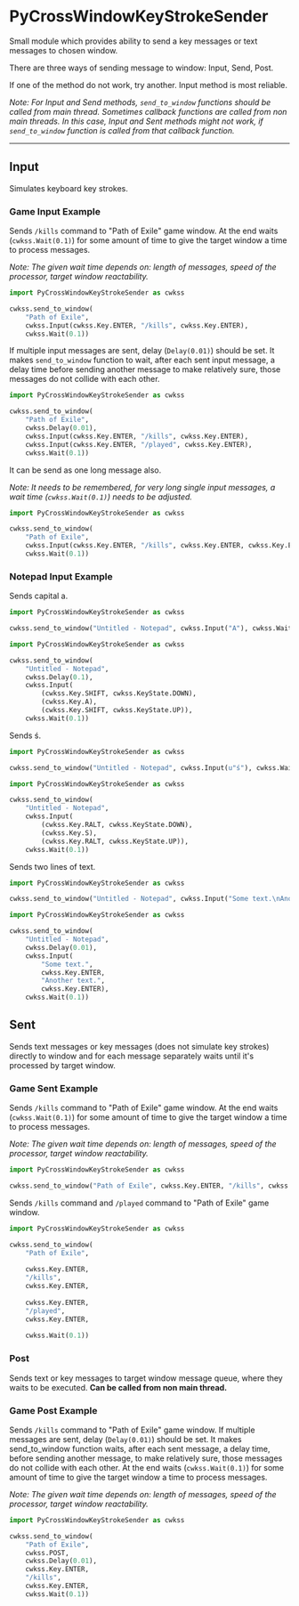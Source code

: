 ﻿# PyCrossWindowKeyStrokeSender
Small module which provides ability to send a key messages or text messages to chosen window.

There are three ways of sending message to window: Input, Send, Post.

If one of the method do not work, try another. Input method is most reliable.

*Note: For Input and Send methods, `send_to_window` functions should be called from main thread. 
Sometimes callback functions are called from non main threads. In this case, Input and Sent methods might not work, if `send_to_window` function is called from that callback function.*

---

## Input
Simulates keyboard key strokes. 

### Game Input Example

Sends `/kills` command to "Path of Exile" game window. 
At the end waits (`cwkss.Wait(0.1)`) for some amount of time to give the target window a time to process messages. 

*Note: The given wait time depends on: length of messages, speed of the processor, target window reactability.*

```python
import PyCrossWindowKeyStrokeSender as cwkss

cwkss.send_to_window(
    "Path of Exile", 
    cwkss.Input(cwkss.Key.ENTER, "/kills", cwkss.Key.ENTER), 
    cwkss.Wait(0.1))
```

If multiple input messages are sent, delay (`Delay(0.01)`) should be set. 
It makes `send_to_window` function to wait, after each sent input message, a delay time before sending another message to make relatively sure, those messages do not collide with each other.

```python
import PyCrossWindowKeyStrokeSender as cwkss

cwkss.send_to_window(
    "Path of Exile", 
    cwkss.Delay(0.01),
    cwkss.Input(cwkss.Key.ENTER, "/kills", cwkss.Key.ENTER), 
    cwkss.Input(cwkss.Key.ENTER, "/played", cwkss.Key.ENTER), 
    cwkss.Wait(0.1))
```

It can be send as one long message also. 

*Note: It needs to be remembered, for very long single input messages, a wait time (`cwkss.Wait(0.1)`) needs to be adjusted.*

```python
import PyCrossWindowKeyStrokeSender as cwkss

cwkss.send_to_window(
    "Path of Exile", 
    cwkss.Input(cwkss.Key.ENTER, "/kills", cwkss.Key.ENTER, cwkss.Key.ENTER, "/played", cwkss.Key.ENTER), 
    cwkss.Wait(0.1))
```

### Notepad Input Example

Sends capital a.

```python
import PyCrossWindowKeyStrokeSender as cwkss

cwkss.send_to_window("Untitled - Notepad", cwkss.Input("A"), cwkss.Wait(0.1))
```

```python
import PyCrossWindowKeyStrokeSender as cwkss

cwkss.send_to_window(
    "Untitled - Notepad", 
    cwkss.Delay(0.1), 
    cwkss.Input(
        (cwkss.Key.SHIFT, cwkss.KeyState.DOWN), 
        (cwkss.Key.A), 
        (cwkss.Key.SHIFT, cwkss.KeyState.UP)), 
    cwkss.Wait(0.1))
```

Sends ś.

```python
import PyCrossWindowKeyStrokeSender as cwkss

cwkss.send_to_window("Untitled - Notepad", cwkss.Input(u"ś"), cwkss.Wait(0.1))
```

```python
import PyCrossWindowKeyStrokeSender as cwkss

cwkss.send_to_window(
    "Untitled - Notepad", 
    cwkss.Input(
        (cwkss.Key.RALT, cwkss.KeyState.DOWN), 
        (cwkss.Key.S), 
        (cwkss.Key.RALT, cwkss.KeyState.UP)),  
    cwkss.Wait(0.1))
```

Sends two lines of text.
```python
import PyCrossWindowKeyStrokeSender as cwkss

cwkss.send_to_window("Untitled - Notepad", cwkss.Input("Some text.\nAnother text.\n"), cwkss.Wait(0.1))
```

```python
import PyCrossWindowKeyStrokeSender as cwkss

cwkss.send_to_window(
    "Untitled - Notepad", 
    cwkss.Delay(0.01), 
    cwkss.Input(
        "Some text.", 
        cwkss.Key.ENTER, 
        "Another text.", 
        cwkss.Key.ENTER), 
    cwkss.Wait(0.1))
```

## Sent
Sends text messages or key messages (does not simulate key strokes) directly to window and for each message separately waits until it's processed by target window.

### Game Sent Example

Sends `/kills` command to "Path of Exile" game window. 
At the end waits (`cwkss.Wait(0.1)`) for some amount of time to give the target window a time to process messages. 

*Note: The given wait time depends on: length of messages, speed of the processor, target window reactability.*

```python
import PyCrossWindowKeyStrokeSender as cwkss

cwkss.send_to_window("Path of Exile", cwkss.Key.ENTER, "/kills", cwkss.Key.ENTER, cwkss.Wait(0.1))
```

Sends `/kills` command and `/played` command to "Path of Exile" game window. 
```python
import PyCrossWindowKeyStrokeSender as cwkss

cwkss.send_to_window(
    "Path of Exile", 
    
    cwkss.Key.ENTER, 
    "/kills", 
    cwkss.Key.ENTER, 
    
    cwkss.Key.ENTER, 
    "/played", 
    cwkss.Key.ENTER, 
    
    cwkss.Wait(0.1))
```

### Post
Sends text or key messages to target window message queue, where they waits to be executed. **Can be called from non main thread.**

### Game Post Example

Sends `/kills` command to "Path of Exile" game window. 
If multiple messages are sent, delay (`Delay(0.01)`) should be set. 
It makes send_to_window function waits, after each sent message, a delay time, before sending another message, to make relatively sure, those messages do not collide with each other.
At the end waits (`cwkss.Wait(0.1)`) for some amount of time to give the target window a time to process messages. 

*Note: The given wait time depends on: length of messages, speed of the processor, target window reactability.*

```python
import PyCrossWindowKeyStrokeSender as cwkss

cwkss.send_to_window(
    "Path of Exile", 
    cwkss.POST, 
    cwkss.Delay(0.01), 
    cwkss.Key.ENTER, 
    "/kills", 
    cwkss.Key.ENTER, 
    cwkss.Wait(0.1))
```